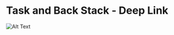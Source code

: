 # Task and Back Stack - Deep Link
![Alt Text](https://gifdicoding.blob.core.windows.net/academyandroid/android_navigasi_notif.gif)
